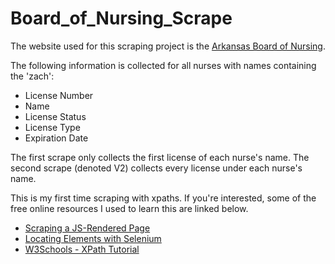 # Board_of_Nursing_Scrape

The website used for this scraping project is the [Arkansas Board of Nursing](https://www.ark.org/arsbn/statuswatch/index.php/nurse/search).

The following information is collected for all nurses with names containing the 'zach':
* License Number
* Name
* License Status
* License Type
* Expiration Date

The first scrape only collects the first license of each nurse's name. The second scrape (denoted V2) collects every license under each nurse's name.

This is my first time scraping with xpaths. If you're interested, some of the free online resources I used to learn this are linked below.
* [Scraping a JS-Rendered Page](http://stanford.edu/~mgorkove/cgi-bin/rpython_tutorials/Scraping_a_Webpage_Rendered_by_Javascript_Using_Python.php)
* [Locating Elements with Selenium](https://selenium-python.readthedocs.io/locating-elements.html)
* [W3Schools - XPath Tutorial](https://www.w3schools.com/xml/xpath_intro.asp)
